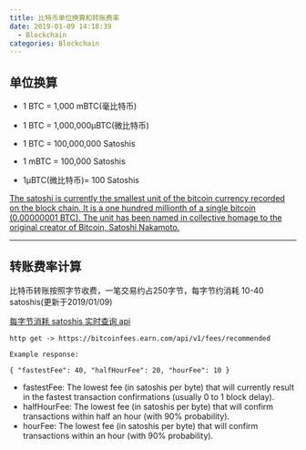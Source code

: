 ```yaml
---
title: 比特币单位换算和转账费率
date: 2019-01-09 14:18:39
  - Blockchain
categories: Blockchain
---
```


## 单位换算

* 1 BTC = 1,000 mBTC(毫比特币)

* 1 BTC = 1,000,000μBTC(微比特币)

* 1 BTC = 100,000,000 Satoshis

* 1 mBTC = 100,000 Satoshis

* 1μBTC(微比特币)= 100 Satoshis

<!-- more -->

[The satoshi is currently the smallest unit of the bitcoin currency recorded on the block chain. It is a one hundred millionth of a single bitcoin (0.00000001 BTC). The unit has been named in collective homage to the original creator of Bitcoin, Satoshi Nakamoto.](https://en.bitcoin.it/wiki/Satoshi_(unit))

***

## 转账费率计算

比特币转账按照字节收费，一笔交易约占250字节，每字节约消耗 10-40 satoshis(更新于2019/01/09)

[每字节消耗 satoshis 实时查询 api](https://bitcoinfees.21.co/api)

```
http get -> https://bitcoinfees.earn.com/api/v1/fees/recommended

Example response:

{ "fastestFee": 40, "halfHourFee": 20, "hourFee": 10 }
```

* fastestFee: The lowest fee (in satoshis per byte) that will currently result in the fastest transaction confirmations (usually 0 to 1 block delay).
* halfHourFee: The lowest fee (in satoshis per byte) that will confirm transactions within half an hour (with 90% probability).
* hourFee: The lowest fee (in satoshis per byte) that will confirm transactions within an hour (with 90% probability).